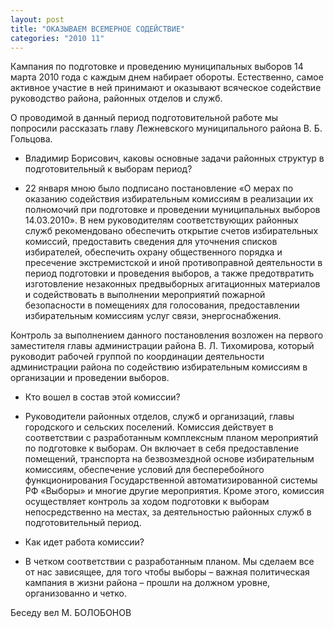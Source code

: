 ```yaml
---
layout: post
title: "ОКАЗЫВАЕМ ВСЕМЕРНОЕ СОДЕЙСТВИЕ"
categories: "2010 11"
---
```


Кампания по подготовке и проведению муниципальных выборов 14 марта 2010 года с каждым днем набирает обороты. Естественно, самое активное участие в ней принимают и оказывают всяческое содействие руководство района, районных отделов и служб.

О проводимой в данный период подготовительной работе мы попросили рассказать главу Лежневского муниципального района В. Б. Гольцова.

- Владимир Борисович, каковы основные задачи районных структур в подготовительный к выборам период?

- 22 января мною было подписано постановление «О мерах по оказанию содействия избирательным комиссиям в реализации их полномочий при подготовке и проведении муниципальных выборов 14.03.2010». В нем руководителям соответствующих районных служб рекомендовано обеспечить открытие счетов избирательных комиссий, предоставить сведения для уточнения списков избирателей, обеспечить охрану общественного порядка и пресечение экстремистской и иной противоправной деятельности в период подготовки и проведения выборов, а также предотвратить изготовление незаконных предвыборных агитационных материалов и  содействовать в выполнении мероприятий пожарной безопасности в помещениях для голосования, предоставлении избирательным комиссиям услуг связи, энергоснабжения.

Контроль за выполнением данного постановления возложен на первого заместителя главы администрации района В. Л. Тихомирова, который руководит рабочей группой по координации деятельности администрации района по содействию избирательным комиссиям в организации и проведении выборов.

- Кто вошел в состав этой комиссии?

- Руководители районных отделов, служб и организаций, главы городского и сельских поселений. Комиссия действует в соответствии с разработанным комплексным планом мероприятий по подготовке к выборам. Он включает в себя предоставление помещений, транспорта на безвозмездной основе избирательным комиссиям, обеспечение условий для бесперебойного функционирования Государственной автоматизированной системы РФ «Выборы» и многие другие мероприятия. Кроме этого, комиссия осуществляет контроль за ходом подготовки к выборам непосредственно на местах, за деятельностью районных служб в подготовительный период.

- Как идет работа комиссии?

- В четком соответствии с разработанным планом. Мы сделаем все от нас зависящее, для того чтобы выборы – важная политическая кампания в жизни района – прошли на должном уровне, организованно и четко.

Беседу вел М. БОЛОБОНОВ


